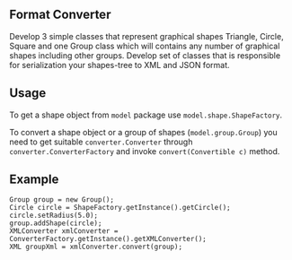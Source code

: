 ## Format Converter
Develop 3 simple classes that represent graphical shapes Triangle, Circle, Square and one Group class which will contains any number of graphical shapes including other groups.
Develop set of classes that is responsible for serialization your shapes-tree to XML and JSON format.

## Usage
To get a shape object from `model` package use `model.shape.ShapeFactory`.

To convert a shape object or a group of shapes (`model.group.Group`) you need to get suitable `converter.Converter` through `converter.ConverterFactory` and invoke `convert(Convertible c)` method.

## Example
```
Group group = new Group();
Circle circle = ShapeFactory.getInstance().getCircle();
circle.setRadius(5.0);
group.addShape(circle);
XMLConverter xmlConverter = ConverterFactory.getInstance().getXMLConverter();
XML groupXml = xmlConverter.convert(group);
```
